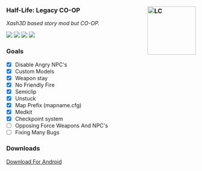 ### Half-Life: Legacy CO-OP <img align="right" width="128" height="128" src="https://github.com/hasandramali/xash3d-lc/assets/96012695/8cf10998-4d6b-4052-b511-2f74e470c027" alt="LC" />

*Xash3D based story mod but CO-OP.*

![](https://img.shields.io/github/issues/hasandramali/xash3d-schl) ![](https://img.shields.io/github/forks/hasandramali/xash3d-schl) ![](https://img.shields.io/github/stars/hasandramali/xash3d-schl) ![](https://img.shields.io/github/license/hasandramali/xash3d-schl)

### Goals
- [x] Disable Angry NPC's
- [x] Custom Models
- [x] Weapon stay
- [x] No Friendly Fire
- [x] Semiclip
- [x] Unstuck
- [x] Map Prefix (mapname.cfg)
- [x] Medkit
- [x] Checkpoint system
- [ ] Opposing Force Weapons And NPC's
- [ ] Fixing Many Bugs

### Downloads

[Download For Android](https://github.com/hasandramali/xash3d-schl/releases/tag/1.0/xash3d-schl.zip)
